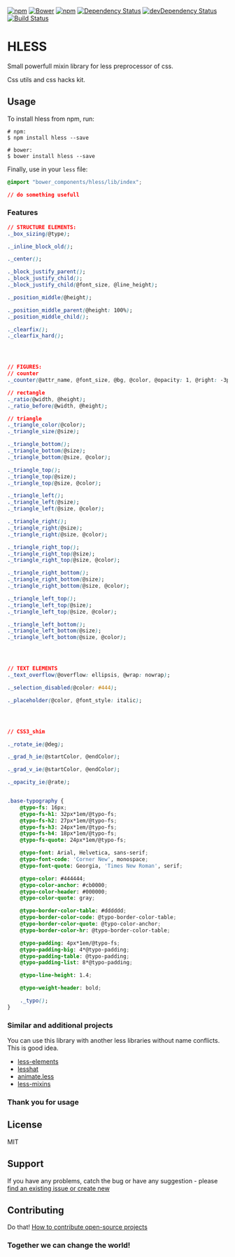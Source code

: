 [![npm](http://img.shields.io/npm/v/hless.svg?style=flat-square)](https://www.npmjs.com/package/hless)
[![Bower](https://img.shields.io/bower/v/hless.svg?style=flat-square)](https://github.com/aliaksandr-pasynkau/hless)
[![npm](http://img.shields.io/npm/l/hless.svg?style=flat-square)](http://opensource.org/licenses/MIT)
[![Dependency Status](https://david-dm.org/aliaksandr-pasynkau/hless.svg?style=flat-square)](https://david-dm.org/aliaksandr-pasynkau/hless)
[![devDependency Status](https://david-dm.org/aliaksandr-pasynkau/hless/dev-status.svg?style=flat-square)](https://david-dm.org/aliaksandr-pasynkau/hless#info=devDependencies)
[![Build Status](https://travis-ci.org/aliaksandr-pasynkau/hless.svg?branch=master&style=flat-square)](https://travis-ci.org/aliaksandr-pasynkau/hless)

# HLESS
Small powerfull mixin library for less preprocessor of css. 

Css utils and css hacks kit.

## Usage
To install hless from npm, run:

```shell
# npm:
$ npm install hless --save

# bower:
$ bower install hless --save
```

Finally, use in your `less` file:
```css
@import "bower_components/hless/lib/index";

// do something usefull
```

### Features
```css
// STRUCTURE ELEMENTS:
._box_sizing(@type);

._inline_block_old();

._center();

._block_justify_parent();
._block_justify_child();
._block_justify_child(@font_size, @line_height);

._position_middle(@height);

._position_middle_parent(@height: 100%);
._position_middle_child();

._clearfix();
._clearfix_hard();




// FIGURES:
// counter
._counter(@attr_name, @font_size, @bg, @color, @opacity: 1, @right: -3px, @bottom: -5px);

// rectangle
._ratio(@width, @height);
._ratio_before(@width, @height);

// triangle
._triangle_color(@color);
._triangle_size(@size);

._triangle_bottom();
._triangle_bottom(@size);
._triangle_bottom(@size, @color);

._triangle_top();
._triangle_top(@size);
._triangle_top(@size, @color);

._triangle_left();
._triangle_left(@size);
._triangle_left(@size, @color);

._triangle_right();
._triangle_right(@size);
._triangle_right(@size, @color);

._triangle_right_top();
._triangle_right_top(@size);
._triangle_right_top(@size, @color);

._triangle_right_bottom();
._triangle_right_bottom(@size);
._triangle_right_bottom(@size, @color);

._triangle_left_top();
._triangle_left_top(@size);
._triangle_left_top(@size, @color);

._triangle_left_bottom();
._triangle_left_bottom(@size);
._triangle_left_bottom(@size, @color);




// TEXT ELEMENTS
._text_overflow(@overflow: ellipsis, @wrap: nowrap);

._selection_disabled(@color: #444);

._placeholder(@color, @font_style: italic);




// CSS3_shim 

._rotate_ie(@deg);

._grad_h_ie(@startColor, @endColor);

._grad_v_ie(@startColor, @endColor);

._opacity_ie(@rate);


.base-typography {
	@typo-fs: 16px;
    @typo-fs-h1: 32px*1em/@typo-fs;
    @typo-fs-h2: 27px*1em/@typo-fs;
    @typo-fs-h3: 24px*1em/@typo-fs;
    @typo-fs-h4: 18px*1em/@typo-fs;
    @typo-fs-quote: 24px*1em/@typo-fs;

    @typo-font: Arial, Helvetica, sans-serif;
    @typo-font-code: 'Corner New', monospace;
    @typo-font-quote: Georgia, 'Times New Roman', serif;

    @typo-color: #444444;
    @typo-color-anchor: #cb0000;
    @typo-color-header: #000000;
    @typo-color-quote: gray;

    @typo-border-color-table: #dddddd;
    @typo-border-color-code: @typo-border-color-table;
    @typo-border-color-quote: @typo-color-anchor;
    @typo-border-color-hr: @typo-border-color-table;

    @typo-padding: 4px*1em/@typo-fs;
    @typo-padding-big: 4*@typo-padding;
    @typo-padding-table: @typo-padding;
    @typo-padding-list: 8*@typo-padding;

    @typo-line-height: 1.4;

    @typo-weight-header: bold;

	._typo();
}
```

### Similar and additional projects
You can use this library with another less libraries without name conflicts. This is good idea. 

- [less-elements](http://lesselements.com/)
- [lesshat](https://github.com/madebysource/lesshat)
- [animate.less](https://github.com/machito/animate.less)
- [less-mixins](https://github.com/drublic/less-mixins)


### Thank you for usage

## License
MIT

## Support
If you have any problems, catch the bug or have any suggestion - please [find an existing issue or create new](https://github.com/aliaksandr-pasynkau/hless/issues)

## Contributing
Do that! [How to contribute open-source projects](https://guides.github.com/activities/contributing-to-open-source/)

### Together we can change the world!
